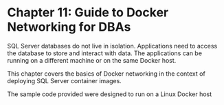 # Chapter 11: Guide to Docker Networking for DBAs

SQL Server databases do not live in isolation. Applications need to access the database to store and interact with data. The applications can be running on a different machine or on the same Docker host. 	

This chapter covers the basics of Docker networking in the context of deploying SQL Server container images. 

The sample code provided were designed to run on a Linux Docker host